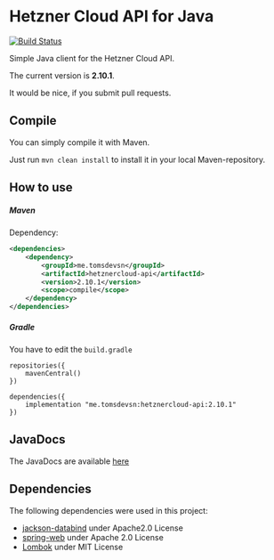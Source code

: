 Hetzner Cloud API for Java
==========================

[![Build Status](https://travis-ci.org/TomSDEVSN/hetznercloud-java.svg?branch=master)](https://travis-ci.org/TomSDEVSN/hetznercloud-java)

Simple Java client for the Hetzner Cloud API.

The current version is **2.10.1**.

It would be nice, if you submit pull requests.

## Compile

You can simply compile it with Maven.

Just run ``mvn clean install`` to install it in your local Maven-repository.

## How to use

##### Maven

Dependency:

```xml
<dependencies>
    <dependency>
        <groupId>me.tomsdevsn</groupId>
        <artifactId>hetznercloud-api</artifactId>
        <version>2.10.1</version>
        <scope>compile</scope>
    </dependency>
</dependencies>
```

##### Gradle 

You have to edit the ``build.gradle``

```
repositories({
    mavenCentral()
})

dependencies({
    implementation "me.tomsdevsn:hetznercloud-api:2.10.1"
})
```

## JavaDocs

The JavaDocs are available [here](https://docs.hcloud.siewert.io)

## Dependencies

The following dependencies were used in this project:
 * [jackson-databind](https://github.com/FasterXML/jackson-databind) under Apache2.0 License
 * [spring-web](https://github.com/spring-projects/spring-framework/tree/master/spring-web) under Apache 2.0 License
 * [Lombok](https://projectlombok.org) under MIT License
